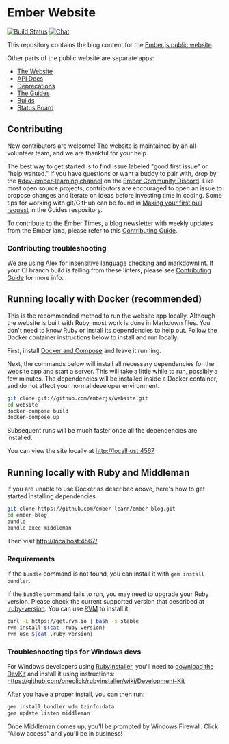 # Ember Website

[![Build Status](https://travis-ci.org/ember-learn/ember-blog.svg?branch=master)](https://travis-ci.org/ember-learn/ember-blog)
<a href="https://discord.gg/emberjs"><img src="https://img.shields.io/badge/chat-on%20discord-7289da.svg" alt="Chat"></a>

This repository contains the blog content for the [Ember.js public website](https://emberjs.com).

Other parts of the public website are separate apps:

- [The Website](https://github.com/ember-learn/ember-website)
- [API Docs](https://github.com/ember-learn/ember-api-docs)
- [Deprecations](https://github.com/ember-learn/deprecation-app)
- [The Guides](https://github.com/ember-learn/guides-source)
- [Builds](https://github.com/ember-learn/builds)
- [Status Board](https://github.com/ember-learn/statusboard)

## Contributing

New contributors are welcome! The website is maintained by an all-volunteer team, and we are thankful for your help.

The best way to get started is to find issue labeled "good first issue" or "help wanted." If you have questions or want a buddy to pair with, drop by the [#dev-ember-learning channel](https://discordapp.com/channels/480462759797063690/480777444203429888) on the
[Ember Community Discord](https://discordapp.com/invite/zT3asNS).
Like most open source projects, contributors are encouraged to open an issue
to propose changes and iterate on ideas before investing time in coding.
Some tips for working with git/GitHub can be found in
[Making your first pull request](https://github.com/ember-learn/guides-source/blob/master/CONTRIBUTING.md#making-your-first-pull-request) in the Guides respository.

To contribute to the Ember Times, a blog newsletter with weekly updates from the Ember land, please refer to this [Contributing Guide](https://github.com/ember-learn/ember-blog/blob/master/source/CONTRIBUTING.md).

### Contributing troubleshooting

We are using [Alex](https://github.com/wooorm/alex) for insensitive language checking and [markdownlint](https://github.com/DavidAnson/markdownlint). If your CI branch build is failing from these linters, please see [Contributing Guide](https://github.com/ember-learn/ember-blog/blob/master/source/CONTRIBUTING.md) for more info. 


## Running locally with Docker (recommended)

This is the recommended method to run the website app locally.
Although the website is built with Ruby, most work is done in Markdown files.
You don't need to know Ruby or install its dependencies to help out. Follow
the Docker container instructions below to install and run locally.

First, install [Docker and Compose](https://store.docker.com/search?offering=community&type=edition) and leave it running.

Next, the commands below will install all necessary dependencies for the website
app and start a server. This will take a little while to run,
possibly a few minutes. The dependencies will be installed inside a Docker
container, and do not affect your normal developer environment.

```sh
git clone git://github.com/emberjs/website.git
cd website
docker-compose build
docker-compose up
```

Subsequent runs will be much faster once all the dependencies are installed.

You can view the site locally at [http://localhost:4567](http://localhost:4567)

## Running locally with Ruby and Middleman

If you are unable to use Docker as described above, here's how to get started
installing dependencies.

``` sh
git clone https://github.com/ember-learn/ember-blog.git
cd ember-blog
bundle
bundle exec middleman
```

Then visit [http://localhost:4567/](http://localhost:4567/)

### Requirements

If the `bundle` command is not found, you can install it with `gem install bundler`.

If the `bundle` command fails to run, you may need to upgrade your Ruby version. Please check the current supported version that described at [.ruby-version](https://github.com/emberjs/website/blob/master/.ruby-version).
You can use [RVM](https://rvm.io/) to install it:

``` sh
curl -L https://get.rvm.io | bash -s stable
rvm install $(cat .ruby-version)
rvm use $(cat .ruby-version)
```

### Troubleshooting tips for Windows devs

For Windows developers using [RubyInstaller](http://rubyinstaller.org/), you'll need to [download the DevKit](http://rubyinstaller.org/downloads) and install it using instructions:
<https://github.com/oneclick/rubyinstaller/wiki/Development-Kit>

After you have a proper install, you can then run:

``` sh
gem install bundler wdm tzinfo-data
gem update listen middleman
```

Once Middleman comes up, you'll be prompted by Windows Firewall. Click "Allow access" and you'll be in business!

